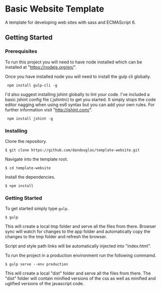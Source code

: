 # Basic Website Template

A template for developing web sites with sass and ECMAScript 6.

## Getting Started

### Prerequisites

To run this project you will need to have node installed which can be installed at "https://nodejs.org/en/".

Once you have installed node you will need to install the gulp cli globally.

```
 npm install gulp-cli -g
```

I'd also suggest installing jshint globally to lint your code.  I've included a basic jshint config file (.jshintrc) to get you started.  It simply stops the code editor nagging when using es6 syntax but you can add your own rules.  For further information visit "http://jshint.com/".
```
 npm install jshint -g
```

### Installing

Clone the repository.

```
$ git clone https://github.com/dandouglas/template-website.git
```

Navigate into the template root.
```
$ cd template-website
```

Install the dependencies.
```
$ npm install
```

### Getting Started

To get started simply type `gulp`.

```
$ gulp
```

This will create a local tmp folder and serve all the files from there.  Browser sync will watch for changes to the app folder and automatically copy the changes to the tmp folder and refresh the browser.  

Script and style path links will be automatically injected into "index.html".

To run the project in a production environment run the following commamd.
```
$ gulp serve --env production
```

This will create a local "dist" folder and serve all the files from there.  The "dist" folder will contain minified versions of the css as well as minified and uglified versions of the javascript code.
